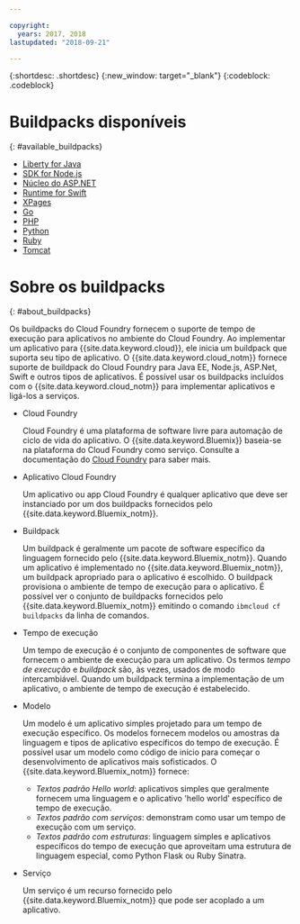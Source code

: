 ```yaml
---

copyright:
  years: 2017, 2018
lastupdated: "2018-09-21"

---
```


{:shortdesc: .shortdesc}
{:new_window: target="_blank"}
{:codeblock: .codeblock}

# Buildpacks disponíveis
{: #available_buildpacks}

* [Liberty for Java](/docs/runtimes/liberty/getting-started.html)
* [SDK for Node.js](/docs/runtimes/nodejs/getting-started.html)
* [Núcleo do ASP.NET](/docs/runtimes/dotnet/getting-started.html)
* [Runtime for Swift](/docs/runtimes/swift/getting-started.html)
* [XPages](/docs/starters/xpages/index.html)
* [Go](/docs/runtimes/go/getting-started.html)
* [PHP](/docs/runtimes/php/getting-started.html)
* [Python](/docs/runtimes/python/getting-started.html)
* [Ruby](/docs/runtimes/ruby/getting-started.html)
* [Tomcat](/docs/runtimes/tomcat/getting-started.html)

# Sobre os buildpacks
{: #about_buildpacks}

Os buildpacks do Cloud Foundry fornecem o suporte de tempo de execução para aplicativos no ambiente do Cloud Foundry. Ao
implementar um aplicativo para {{site.data.keyword.cloud}}, ele inicia um buildpack que suporta seu tipo de aplicativo. O {{site.data.keyword.cloud_notm}} fornece suporte de buildpack do Cloud Foundry para Java EE, Node.js, ASP.Net, Swift e
outros tipos de aplicativos.
É possível usar os buildpacks incluídos com o {{site.data.keyword.cloud_notm}} para implementar aplicativos e ligá-los a
serviços.

*  Cloud Foundry

    Cloud Foundry é uma plataforma de software livre para automação de ciclo de vida do aplicativo.  O {{site.data.keyword.Bluemix}}
baseia-se na plataforma do Cloud Foundry como serviço. Consulte a documentação do [Cloud Foundry](https://www.cloudfoundry.org/learn/) para saber mais.

*  Aplicativo Cloud Foundry

   Um aplicativo ou app Cloud Foundry é qualquer aplicativo que deve ser instanciado por um dos buildpacks fornecidos pelo
{{site.data.keyword.Bluemix_notm}}.

*  Buildpack

   Um buildpack é geralmente um pacote de software específico da linguagem fornecido pelo {{site.data.keyword.Bluemix_notm}}. Quando um aplicativo é implementado no {{site.data.keyword.Bluemix_notm}}, um buildpack apropriado para o aplicativo é escolhido. O buildpack provisiona o ambiente de tempo de execução para o aplicativo.  É possível ver o conjunto de buildpacks fornecidos pelo {{site.data.keyword.Bluemix_notm}} emitindo o comando `ibmcloud cf buildpacks` da linha de comandos.

*  Tempo de execução

   Um tempo de execução é o conjunto de componentes de software que fornecem o ambiente de execução para um aplicativo.  Os termos *tempo de execução* e *buildpack* são, às vezes, usados de modo intercambiável.  Quando um buildpack termina a implementação de um aplicativo, o ambiente de tempo de execução é estabelecido.

*  Modelo

   Um modelo é um aplicativo simples projetado para um tempo de execução específico.  Os modelos fornecem modelos ou amostras da linguagem e tipos de aplicativo específicos do tempo de execução.  É possível usar um modelo como código de início para começar o desenvolvimento de aplicativos mais sofisticados.  O {{site.data.keyword.Bluemix_notm}} fornece:
   * *Textos padrão Hello world*: aplicativos simples que geralmente fornecem uma linguagem e o
aplicativo 'hello world' específico de tempo de execução.
   * *Textos padrão com serviços*: demonstram como usar um tempo de execução com um serviço.
   * *Textos padrão com estruturas*: linguagem simples e aplicativos específicos do tempo de execução
que aproveitam uma estrutura de linguagem especial, como Python Flask ou Ruby Sinatra.

*  Serviço

   Um serviço é um recurso fornecido pelo {{site.data.keyword.Bluemix_notm}}
que pode ser acoplado a um aplicativo.
